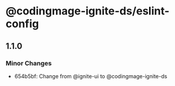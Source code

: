 # @codingmage-ignite-ds/eslint-config

## 1.1.0

### Minor Changes

- 654b5bf: Change from @ignite-ui to @codingmage-ignite-ds
